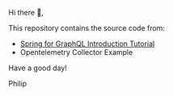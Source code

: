 Hi there 👋,

This repository contains the source code from:

- [Spring for GraphQL Introduction Tutorial](https://www.youtube.com/watch?v=l-7JqCzVMJw)
- Opentelemetry Collector Example

Have a good day!

Philip
